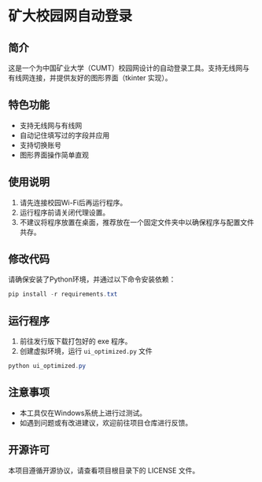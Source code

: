 # 矿大校园网自动登录

## 简介
这是一个为中国矿业大学（CUMT）校园网设计的自动登录工具。支持无线网与有线网连接，并提供友好的图形界面（tkinter 实现）。

## 特色功能
- 支持无线网与有线网
- 自动记住填写过的字段并应用
- 支持切换账号
- 图形界面操作简单直观

## 使用说明
1. 请先连接校园Wi-Fi后再运行程序。
2. 运行程序前请关闭代理设置。
3. 不建议将程序放置在桌面，推荐放在一个固定文件夹中以确保程序与配置文件共存。

## 修改代码
请确保安装了Python环境，并通过以下命令安装依赖：
```powershell
pip install -r requirements.txt
```

## 运行程序
1. 前往发行版下载打包好的 exe 程序。
2. 创建虚拟环境，运行 `ui_optimized.py` 文件
```powershell
python ui_optimized.py
```


## 注意事项
- 本工具仅在Windows系统上进行过测试。
- 如遇到问题或有改进建议，欢迎前往项目仓库进行反馈。

## 开源许可
本项目遵循开源协议，请查看项目根目录下的 LICENSE 文件。